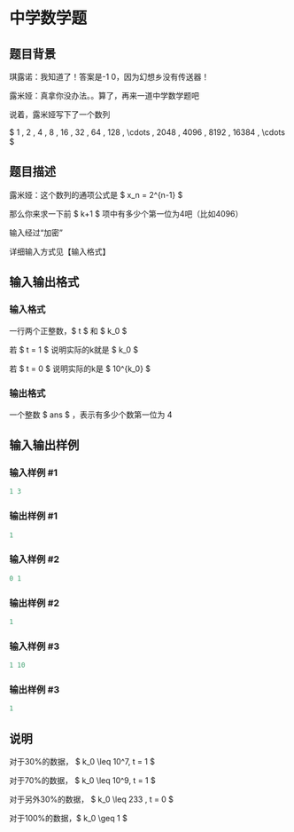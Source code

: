 # 中学数学题

## 题目背景

琪露诺：我知道了！答案是-1 0，因为幻想乡没有传送器！

露米娅：真拿你没办法。。算了，再来一道中学数学题吧

说着，露米娅写下了一个数列

$ 1 , 2 , 4 , 8 , 16 , 32 , 64 , 128 , \cdots , 2048 , 4096 , 8192 , 16384 , \cdots $

## 题目描述

露米娅：这个数列的通项公式是 $ x_n = 2^{n-1} $

那么你来求一下前 $ k+1 $ 项中有多少个第一位为4吧（比如4096）

输入经过“加密”

详细输入方式见【输入格式】

## 输入输出格式

### 输入格式

一行两个正整数，$ t $ 和 $ k_0 $

若 $ t = 1 $ 说明实际的k就是 $ k_0 $

若 $ t = 0 $ 说明实际的k是 $ 10^{k_0} $

### 输出格式

一个整数 $ ans $ ，表示有多少个数第一位为 4

## 输入输出样例

### 输入样例 #1

```cpp
1 3

```
### 输出样例 #1

```cpp
1

```
### 输入样例 #2

```cpp
0 1

```
### 输出样例 #2

```cpp
1

```
### 输入样例 #3

```cpp
1 10

```
### 输出样例 #3

```cpp
1

```
## 说明

对于30%的数据， $ k_0 \leq 10^7, t = 1 $

对于70%的数据， $ k_0 \leq 10^9, t = 1 $

对于另外30%的数据， $ k_0 \leq 233 , t = 0 $

对于100%的数据，$ k_0 \geq 1 $

